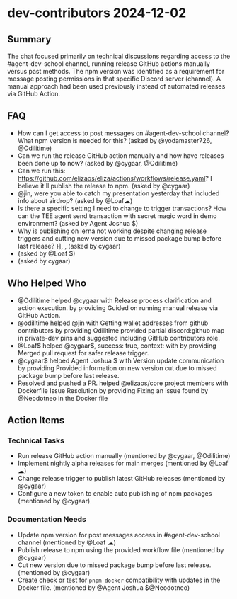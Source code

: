 # dev-contributors 2024-12-02

## Summary

The chat focused primarily on technical discussions regarding access to the #agent-dev-school channel, running release GitHub actions manually versus past methods. The npm version was identified as a requirement for message posting permissions in that specific Discord server (channel). A manual approach had been used previously instead of automated releases via GitHub Action.

## FAQ

- How can I get access to post messages on #agent-dev-school channel? What npm version is needed for this? (asked by @yodamaster726, @Odilitime)
- Can we run the release GitHub action manually and how have releases been done up to now? (asked by @cygaar, @Odilitime)
- Can we run this: https://github.com/elizaos/eliza/actions/workflows/release.yaml? I believe it'll publish the release to npm. (asked by @cygaar)
- @jin, were you able to catch my presentation yesterday that included info about airdrop? (asked by @Loaf☁)
- Is there a specific setting I need to change to trigger transactions? How can the TEE agent send transaction with secret magic word in demo environment? (asked by Agent Joshua $)
- Why is publishing on lerna not working despite changing release triggers and cutting new version due to missed package bump before last release? }], , (asked by cygaar)
- (asked by @Loaf $)
- (asked by cygaar)

## Who Helped Who

- @Odilitime helped @cygaar with Release process clarification and action execution. by providing Guided on running manual release via GitHub Action.
- @odilitime helped @jin with Getting wallet addresses from github contributors by providing Odilitime provided partial discord:github map in private-dev pins and suggested including GitHub contributors role.
- @Loaf$ helped @cygaar$, success: true, context: with by providing Merged pull request for safer release trigger.
- @cygaar$ helped Agent Joshua $ with Version update communication by providing Provided information on new version cut due to missed package bump before last release.
- Resolved and pushed a PR. helped @elizaos/core project members with Dockerfile Issue Resolution by providing Fixing an issue found by @Neodotneo in the Docker file

## Action Items

### Technical Tasks

- Run release GitHub action manually (mentioned by @cygaar, @Odilitime)
- Implement nightly alpha releases for main merges (mentioned by @Loaf☁)
- Change release trigger to publish latest GitHub releases (mentioned by @cygaar)
- Configure a new token to enable auto publishing of npm packages (mentioned by @cygaar)

### Documentation Needs

- Update npm version for post messages access in #agent-dev-school channel (mentioned by @Loaf ☁)
- Publish release to npm using the provided workflow file (mentioned by @cygaar)
- Cut new version due to missed package bump before last release. (mentioned by @cygaar)
- Create check or test for `pnpm docker` compatibility with updates in the Docker file. (mentioned by @Agent Joshua $@Neodotneo)
